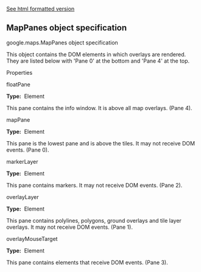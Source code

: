 [See html formatted version](https://huasofoundries.github.io/google-maps-documentation/MapPanes.html)


MapPanes object specification
-----------------------------

google.maps.MapPanes object specification

This object contains the DOM elements in which overlays are rendered. They are listed below with 'Pane 0' at the bottom and 'Pane 4' at the top.

Properties

floatPane

**Type:**  Element

This pane contains the info window. It is above all map overlays. (Pane 4).

mapPane

**Type:**  Element

This pane is the lowest pane and is above the tiles. It may not receive DOM events. (Pane 0).

markerLayer

**Type:**  Element

This pane contains markers. It may not receive DOM events. (Pane 2).

overlayLayer

**Type:**  Element

This pane contains polylines, polygons, ground overlays and tile layer overlays. It may not receive DOM events. (Pane 1).

overlayMouseTarget

**Type:**  Element

This pane contains elements that receive DOM events. (Pane 3).